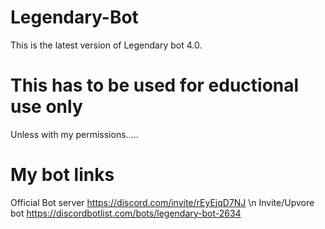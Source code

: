 # Legendary-Bot
This is the latest version of Legendary bot 4.0.
# This has to be used for eductional use only
Unless with my permissions.....
# My bot links
Official Bot server https://discord.com/invite/rEyEjqD7NJ \n
Invite/Upvore bot https://discordbotlist.com/bots/legendary-bot-2634
